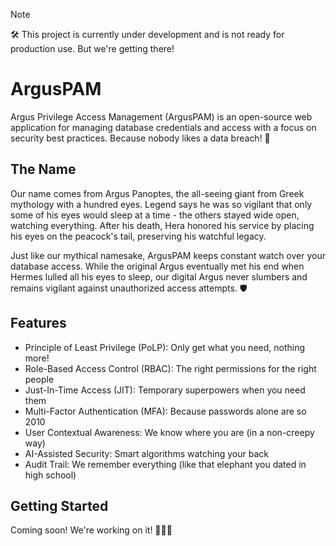 > [!NOTE]
> 🛠️ This project is currently under development and is not ready for production use. But we're getting there!

# ArgusPAM
Argus Privilege Access Management (ArgusPAM) is an open-source web application for managing database credentials and access with a focus on security best practices. Because nobody likes a data breach! 🔐

## The Name
Our name comes from Argus Panoptes, the all-seeing giant from Greek mythology with a hundred eyes. Legend says he was so vigilant that only some of his eyes would sleep at a time - the others stayed wide open, watching everything. After his death, Hera honored his service by placing his eyes on the peacock's tail, preserving his watchful legacy.

Just like our mythical namesake, ArgusPAM keeps constant watch over your database access. While the original Argus eventually met his end when Hermes lulled all his eyes to sleep, our digital Argus never slumbers and remains vigilant against unauthorized access attempts. 🛡️

## Features
- Principle of Least Privilege (PoLP): Only get what you need, nothing more!
- Role-Based Access Control (RBAC): The right permissions for the right people
- Just-In-Time Access (JIT): Temporary superpowers when you need them
- Multi-Factor Authentication (MFA): Because passwords alone are so 2010
- User Contextual Awareness: We know where you are (in a non-creepy way)
- AI-Assisted Security: Smart algorithms watching your back
- Audit Trail: We remember everything (like that elephant you dated in high school)

## Getting Started
Coming soon! We're working on it! 👷‍♀️👷